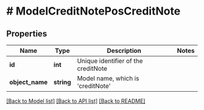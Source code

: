 # # ModelCreditNotePosCreditNote

## Properties

Name | Type | Description | Notes
------------ | ------------- | ------------- | -------------
**id** | **int** | Unique identifier of the creditNote |
**object_name** | **string** | Model name, which is &#39;creditNote&#39; |

[[Back to Model list]](../../README.md#models) [[Back to API list]](../../README.md#endpoints) [[Back to README]](../../README.md)

